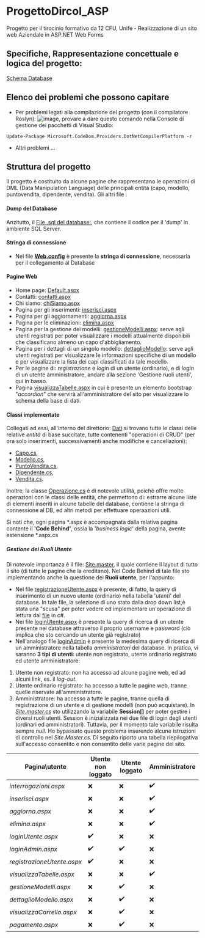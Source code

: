 # ProgettoDircol_ASP
Progetto per il tirocinio formativo da 12 CFU, Unife - Realizzazione di un sito web Aziendale in ASP.NET Web Forms

## Specifiche, Rappresentazione concettuale e logica del progetto: 
[Schema Database](https://app.diagrams.net/?mode=google&gfw=1#G1CpOvL8520L8bq4log0TpyE_K_N3e4UsV)

## Elenco dei problemi che possono capitare
* Per problemi legati alla compilazione del progetto (con il compilatore Roslyn):
![image](https://user-images.githubusercontent.com/74368037/147921679-688bb88c-c753-4b98-be14-e4a94448c819.png),
provare a dare questo comando nella Console di gestione dei pacchetti di Visual Studio:

`Update-Package Microsoft.CodeDom.Providers.DotNetCompilerPlatform -r`

* Altri problemi ...

## Struttura del progetto
Il progetto è costituito da alcune pagine che rappresentano le operazioni di DML (Data Manipulation Language) delle principali entità (capo, modello, puntovendita, dipendente, vendita). Gli altri file :

#### Dump del Database
Anzitutto, il [File .sql del database:](https://github.com/marcoBelt99/ProgettoDircol_ASP/tree/master/ProgettoDircol_ASP/dircol_SQLSERVER.sql), che contiene il codice per il 'dump' in ambiente SQL Server.

#### Stringa di connessione
* Nel file [**Web.config**](https://github.com/marcoBelt99/ProgettoDircol_ASP/blob/master/ProgettoDircol_ASP/Web.config) è presente la **stringa di connessione**, necessaria per il collegamento al Database

#### Pagine Web
* Home page: [Default.aspx](https://github.com/marcoBelt99/ProgettoDircol_ASP/tree/master/ProgettoDircol_ASP/Default.aspx)
* Contatti: [contatti.aspx](https://github.com/marcoBelt99/ProgettoDircol_ASP/tree/master/ProgettoDircol_ASP/contatti.aspx)
* Chi siamo: [chiSiamo.aspx](https://github.com/marcoBelt99/ProgettoDircol_ASP/tree/master/ProgettoDircol_ASP/chiSiamo.aspx)
* Pagina per gli inserimenti: [inserisci.aspx](https://github.com/marcoBelt99/ProgettoDircol_ASP/tree/master/ProgettoDircol_ASP/inserisci.aspx)
* Pagina per gli aggiornamenti: [aggiorna.aspx](https://github.com/marcoBelt99/ProgettoDircol_ASP/tree/master/ProgettoDircol_ASP/aggiorna.aspx)
* Pagina per le eliminazioni: [elimina.aspx](https://github.com/marcoBelt99/ProgettoDircol_ASP/tree/master/ProgettoDircol_ASP/aggiorna.aspx)
* Pagina per la gestione dei modelli: [gestioneModelli.aspx](https://github.com/marcoBelt99/ProgettoDircol_ASP/tree/master/ProgettoDircol_ASP/gestioneModelli.aspx): serve agli utenti registrati per poter visualizzare i modelli attualmente disponibili che classificano almeno un capo d'abbigliamento.
* Pagina per i dettagli di un singolo modello: [dettaglioModello](https://github.com/marcoBelt99/ProgettoDircol_ASP/tree/master/ProgettoDircol_ASP/dettaglioModello.aspx): serve agli utenti registrati per visualizzare le informazioni specifiche di un modello e per visualizzare la lista dei capi classificati da tale modello.
* Per le pagine di: *registrazione* e *login* di un utente (ordinario), e di *login* di un utente amministratore, andare alla sezione 'Gestione ruoli utenti', qui in basso. 
* Pagina  [visualizzaTabelle.aspx](https://github.com/marcoBelt99/ProgettoDircol_ASP/blob/master/ProgettoDircol_ASP/visualizzaTabelle.aspx) in cui è presente un elemento bootstrap "*accordion*" che servirà all'amministratore del sito per visualizzare lo schema della base di dati.

#### Classi implementate
Collegati ad essi, all'interno del direttorio: [Dati](https://github.com/marcoBelt99/ProgettoDircol_ASP/tree/master/ProgettoDircol_ASP/Dati) si trovano tutte le classi delle relative *entità* di base succitate, tutte contenenti "operazioni di CRUD" (per ora solo inserimenti, successivamenti anche modifiche e cancellazioni):
* [Capo.cs](https://github.com/marcoBelt99/ProgettoDircol_ASP/tree/master/ProgettoDircol_ASP/Dati/Capo.cs), 
* [Modello.cs](https://github.com/marcoBelt99/ProgettoDircol_ASP/tree/master/ProgettoDircol_ASP/Dati/Modello.cs), 
* [PuntoVendita.cs](https://github.com/marcoBelt99/ProgettoDircol_ASP/tree/master/ProgettoDircol_ASP/Dati/PuntoVendita.cs),
* [Dipendente.cs](https://github.com/marcoBelt99/ProgettoDircol_ASP/tree/master/ProgettoDircol_ASP/Dati/Dipendente.cs), 
* [Vendita.cs](https://github.com/marcoBelt99/ProgettoDircol_ASP/tree/master/ProgettoDircol_ASP/Dati/Vendita.cs).

Inoltre, la classe [Operazione.cs](https://github.com/marcoBelt99/ProgettoDircol_ASP/tree/master/ProgettoDircol_ASP/Dati/Operazione.cs) è di notevole utilità, poichè offre molte operazioni con le classi delle entità, che permettono di: estrarre alcune liste di elementi inseriti in alcune tabelle del database, contiene la stringa di connessione al DB, ed altri metodi per effettuare operaazioni utili.

Si noti che, ogni pagina \*.aspx  è accompagnata dalla relativa pagina contente il **'Code Behind'**, ossia la '*business logic*' della pagina, avente estensione \*.aspx.cs

##### Gestione dei Ruoli Utente
Di notevole importanza è il file: [Site.master](https://github.com/marcoBelt99/ProgettoDircol_ASP/blob/master/ProgettoDircol_ASP/Site.master), il quale contiene il layout di tutto il sito (di tutte le pagine che la ereditano). Nel Code Behind di tale file sto implementando anche la questione dei **Ruoli utente**, per l'appunto:
* Nel file [registrazioneUtente.aspx](https://github.com/marcoBelt99/ProgettoDircol_ASP/blob/master/ProgettoDircol_ASP/registrazioneUtente.aspx) è presente, di fatto, la query di inserimento di un nuovo utente (ordinario) nella tabella '*utenti*' del database. In tale file, la selezione di uno stato dalla drop down list,è stata una "scusa" per poter vedere ed implementare un'operazione di lettura dal [file](https://github.com/marcoBelt99/ProgettoDircol_ASP/blob/master/ProgettoDircol_ASP/statiMembri.txt) in c#.
* Nei file [loginUtente.aspx](https://github.com/marcoBelt99/ProgettoDircol_ASP/blob/master/ProgettoDircol_ASP/loginUtente.aspx) è presente la query di ricerca di un utente presente nel database attraverso il proprio username e password (ciò implica che sto cercando un utente già registrato)
* Nell'analogo file [loginAdmin](https://github.com/marcoBelt99/ProgettoDircol_ASP/blob/master/ProgettoDircol_ASP/loginAdmin.aspx) è presente la medesima query di ricerca di un amministratore nella tabella *amministratori* del database.
In pratica, vi saranno **3 tipi di utenti**: utente non registrato, utente ordinario registrato ed utente amministratore:
1. Utente non registrato: non ha accesso ad alcune pagine web, ed ad alcuni link, es. il *log-out*.
2. Utente ordinario registrato: ha accesso a tutte le pagine web, tranne quelle riservate all'amministratore.
3. Amministratore: ha accesso a tutte le pagine, tranne quella di registrazione di un utente e di gestione modelli (non può acquistare).
In [*Site.master.cs*](https://github.com/marcoBelt99/ProgettoDircol_ASP/blob/master/ProgettoDircol_ASP/Site.Master.cs) sto utilizzando la variabile **Session[]** per poter gestire i diversi ruoli utenti. Session è inizializzata nei due file di login degli utenti (ordinari ed amministratori). Tuttavia, per il momento tale variabile risulta sempre *null*. Ho bypassato questo problema inserendo alcune istruzioni di controllo nel *Site.Master.cs*. Di seguito riporto una tabella riepilogativa sull'accesso consentito e non consentito delle varie pagine del sito.


| Pagina\utente     | Utente non loggato | Utente loggato | Amministratore |
| ---| --- | --- | --- |
| *interrogazioni.aspx* | :x: | :x: | :heavy_check_mark: |
| *inserisci.aspx* | :x:  | :x: | :heavy_check_mark: |
| *aggiorna.aspx*  | :x: | :x: | :heavy_check_mark:|
| *elimina.aspx*   | :x: | :x: | :heavy_check_mark: |
| *loginUtente.aspx* | :heavy_check_mark: | :x: | :x: |
| *loginAdmin.aspx* | :heavy_check_mark: | :heavy_check_mark: | :x: |
| *registrazioneUtente.aspx* | :heavy_check_mark: | :x: | :x: |
| *visualizzaTabelle.aspx* | :x: | :x: | :heavy_check_mark: |
| *gestioneModelli.aspx* | :x: | :heavy_check_mark: | :x: |
| *dettaglioModello.aspx* | :x: | :heavy_check_mark: | :x: |
| *visualizzaCarrello.aspx* | :x: | :heavy_check_mark: | :x: |
| *pagamento.aspx* | :x: | :heavy_check_mark: | :x: |
